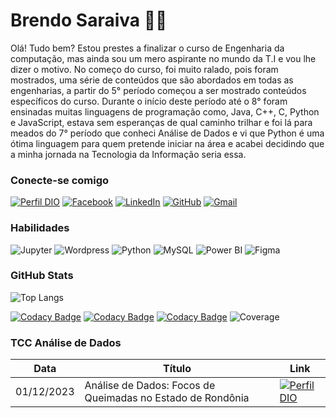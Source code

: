 # Brendo Saraiva 👨‍💻
 
Olá! Tudo bem? Estou prestes a finalizar o curso de Engenharia da computação, mas ainda sou um mero aspirante no mundo da T.I e vou lhe dizer o motivo. No começo do curso, foi muito ralado, pois foram mostrados, uma série de conteúdos que são abordados em todas as engenharias, a partir do 5° período começou a ser mostrado conteúdos específicos do curso. Durante o início deste período até o 8° foram ensinadas muitas linguagens de programação como, Java, C++, C, Python e JavaScript, estava sem esperanças de qual caminho trilhar e foi lá para meados do 7° período que conheci Análise de Dados e vi que Python é uma ótima linguagem para quem pretende iniciar na área e acabei decidindo que a minha jornada na Tecnologia da Informação seria essa.

### Conecte-se comigo

[![Perfil DIO](https://img.shields.io/badge/-Meu%20Perfil%20na%20DIO-3EC70B?style=for-the-badge)](https://web.dio.me/users/brendosnip38_a)
[![Facebook](https://img.shields.io/badge/Facebook-3EC70B?style=for-the-badge&logo=facebook&logoColor=103900)](https://www.facebook.com/profile.php?id=61556890744038&mibextid=ZbWKwL)
[![LinkedIn](https://img.shields.io/badge/LinkedIn-3EC70B?style=for-the-badge&logo=linkedin&logoColor=103900)](https://www.linkedin.com/in/brendo-saraiva-00981a184/)
[![GitHub](https://img.shields.io/badge/GitHub-3EC70B?style=for-the-badge&logo=github&logoColor=103900)](https://github.com/Odnerb)
[![Gmail](https://img.shields.io/badge/Gmail-3EC70B?style=for-the-badge&logo=gmail&logoColor=103900)](mailto:brendosnip38.a@gmail.com)

### Habilidades

![Jupyter](https://img.shields.io/badge/Jupyter-3EC70B.svg?&style=for-the-badge&logo=Jupyter&logoColor=103900)
![Wordpress](https://img.shields.io/badge/Wordpress-3EC70B?style=for-the-badge&logo=wordpress&logoColor=103900)
![Python](https://img.shields.io/badge/python-3EC70B?style=for-the-badge&logo=python&logoColor=103900)
![MySQL](https://img.shields.io/badge/MySQL-3EC70B?style=for-the-badge&logo=mysql&logoColor=103900)
![Power BI](https://img.shields.io/badge/PowerBI-3EC70B?style=for-the-badge&logo=Power%20BI&logoColor=103900)
![Figma](https://img.shields.io/badge/Figma-3EC70B?style=for-the-badge&logo=figma&logoColor=103900)

### GitHub Stats

![Top Langs](https://github-readme-stats.vercel.app/api/top-langs/?username=brendosaraiva&layout=compact&theme=transparent&bg_color=000&border_color=3EC70B&show_icons=true&icon_color=3EC70B&title_color=FF204E&text_color=FFF)

[![Codacy Badge](https://app.codacy.com/project/badge/Grade/f5de4efc075c4d9d84db640698799d55)](https://app.codacy.com/gh/brendosaraiva/Focos-de-Queimadas-em-Rondonia/dashboard?utm_source=gh&utm_medium=referral&utm_content=&utm_campaign=Badge_grade)
[![Codacy Badge](https://app.codacy.com/project/badge/Grade/33d1c0ceabab447385ed09d64a59b63c)](https://app.codacy.com/gh/brendosaraiva/BancoPy/dashboard?utm_source=gh&utm_medium=referral&utm_content=&utm_campaign=Badge_grade)
[![Codacy Badge](https://app.codacy.com/project/badge/Grade/4460ed1c470146c6a8b9ce5253eb81f7)](https://app.codacy.com/gh/brendosaraiva/AutomacaoForms/dashboard?utm_source=gh&utm_medium=referral&utm_content=&utm_campaign=Badge_grade)
![Coverage](https://coveralls.io/repos/github/brendosaraiva/meu-projeto/badge.svg?branch=main)

### TCC Análise de Dados

|Data|Título|Link|
|----|------|----|
|01/12/2023|Análise de Dados: Focos de Queimadas no Estado de Rondônia|[![Perfil DIO](https://img.shields.io/badge/-LER_ARTIGO-3EC70B?style=for-the-badge)](https://github.com/Odnerb/Focos-de-Queimadas-em-Rondonia)|
